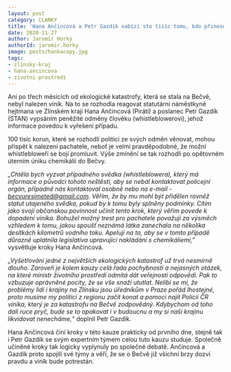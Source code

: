 ```yaml
---
layout: post
category: CLANKY
title: 'Hana Ančincová a Petr Gazdík nabízí sto tisíc tomu, kdo přinese nové informace o katastrofě na Bečvě a povedou k dopadení viníka'
date: 2020-11-27
author: Jaromír Horký
authorId: jaromir.horky
image: posts/hankacopy.jpg
tags: 
- zlinsky-kraj
- hana-ancincova
- zivotni-prostredi
---
```


Ani po třech měsících od ekologické katastrofy, která se stala na Bečvě, nebyl nalezen viník. Na to se rozhodla reagovat statutární náměstkyně hejtmana ve Zlínském kraji Hana Ančincová (Piráti) a poslanec Petr Gazdík (STAN) vypsáním peněžité odměny člověku (whistleblowerovi), jehož informace povedou k vyřešení případu.

100 tisíc korun, které se rozhodli politici ze svých odměn věnovat, mohou přispět k nalezení pachatele, neboť je velmi pravděpodobné, že možní whistlebloweři se bojí promluvit. Výše zmínění se tak rozhodli po opětovném úterním úniku chemikálií do Bečvy.

*„Chtěla bych vyzvat případného svědka (whistleblowera), který má informace o původci tohoto neštěstí, aby se nebál kontaktovat policejní orgán, případně nás kontaktoval osobně nebo na e-mail - becvuresimeted@gmail.com. Věřím, že by mu mohl být přidělen rovněž statut utajeného svědka, pokud by k tomu byly splněny podmínky. Cítím jako svoji občanskou povinnost učinit tento krok, který věřím povede k dopadení viníka. Bohužel možný trest pro pachatele považuji za výsměch vzhledem k tomu, jakou spoušť neznámá látka zanechala na několika desítkách kilometrů vodního toku. Apeluji na to, aby se v tomto případě důrazně uplatnila legislativa upravující nakládání s chemikáliemi,”* vysvětluje kroky Hana Ančincová.

*„Vyšetřování jedné z největších ekologických katastrof už trvá nesmírně dlouho. Zároveň je kolem kauzy celá řada pochybností a nejasných otázek, na které ministr životního prostředí odmítá dát veřejnosti odpovědi. Pak to vzbuzuje oprávněné pocity, že se vše snaží ututlat. Nelíbí se mi, že problémy lidí i krajiny na Zlínsku jsou úředníkům v Praze pořád lhostejné, proto musíme my politici z regionu začít konat a pomoci najít Policii ČR viníka, který je za katastrofu na Bečvě zodpovědný. Kdybychom od toho dali ruce pryč, bude se to opakovat i v budoucnu a my si naši krajinu likvidovat nenecháme,“* doplnil Petr Gazdík.

Hana Ančincová činí kroky v této kauze prakticky od prvního dne, stejně tak i Petr Gazdík se svým expertním týmem celou tuto kauzu studuje. Společně učiněné kroky tak logicky vyplynuly po společné debatě. Ančincová a Gazdík proto spojili své týmy a věří, že se o Bečvě již všichni brzy dozví pravdu a viník bude potrestán.
